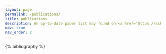 ```yaml
---
layout: page
permalink: /publications/
title: publications
description: An up-to-date paper list may found on <a href='https://scholar.google.com/citations?user=I2pNZDkAAAAJ&hl=ko'>Google Scholar</a>
nav: true
nav_order: 2
---
```


<!-- _pages/publications.md -->
<div class="publications">

{% bibliography %}

</div>
